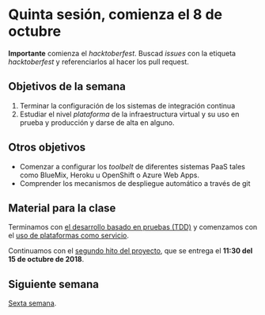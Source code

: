 # Quinta sesión, comienza el 8 de octubre

**Importante** comienza el *hacktoberfest*. Buscad *issues* con la
etiqueta *hacktoberfest* y referenciarlos al hacer los pull request.

## Objetivos de la semana

1. Terminar la configuración de los sistemas de integración continua
2. Estudiar el nivel *plataforma* de la infraestructura virtual y su uso en prueba y producción y darse de alta en alguno.

## Otros objetivos

* Comenzar a configurar los *toolbelt* de diferentes sistemas PaaS tales como BlueMix, Heroku u OpenShift o Azure Web Apps.
* Comprender los mecanismos de despliegue automático a través de git

## Material para la clase

Terminamos con
[el desarrollo basado en pruebas (TDD)](http://jj.github.io/IV/documentos/temas/Desarrollo_basado_en_pruebas)
y comenzamos con el
[uso de plataformas como servicio](http://jj.github.io/IV/documentos/temas/PaaS). 

Continuamos con el
[segundo hito del proyecto](http://jj.github.io/IV/documentos/proyecto/2.CI),
que se entrega el  **11:30 del 15 de octubre de 2018**. 

## Siguiente semana

[Sexta semana](semana-06.md).



